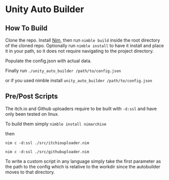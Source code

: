 # Unity Auto Builder

## How To Build

Clone the repo. Install [Nim](https://github.com/dom96/choosenim), then run `nimble build` inside the root directory of the cloned repo.
Optionally run `nimble install` to have it install and place it in your path, so it does not require navigating to the project directory.

Populate the config.json with actual data.

Finally run `./unity_auto_builder /path/to/config.json`

or if you used nimble install
`unity_auto_builder /path/to/config.json`

## Pre/Post Scripts
The itch.io and Github uploaders require to be built with `-d:ssl` and have only been tested on linux.

To build them simply `nimble install nimarchive`

then

`nim c -d:ssl ./src/itchiouploader.nim`

`nim c -d:ssl ./src/githubuploader.nim`

To write a custom script in any language simply take the first parameter as the path to the config which is relative to the workdir since the autobuilder moves to that directory.